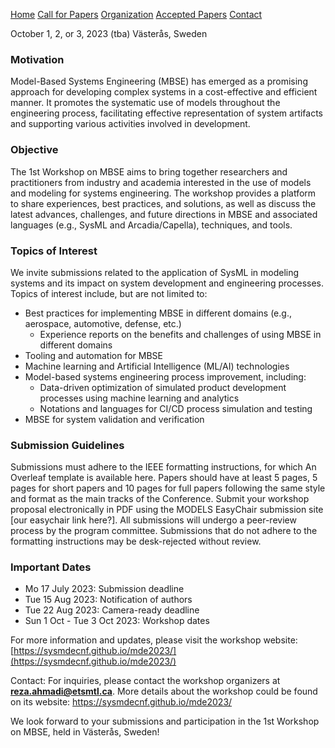 [Home](https://sysmdecnf.github.io/mde2023/)
[Call for Papers](https://sysmdecnf.github.io/mde2023/call4papers)
[Organization](https://sysmdecnf.github.io/mde2023/organization)
[Accepted Papers](https://sysmdecnf.github.io/mde2023/acceptedPapers)
[Contact](https://sysmdecnf.github.io/mde2023/contact)

October 1, 2, or 3, 2023 (tba)
Västerås, Sweden


### Motivation

Model-Based Systems Engineering (MBSE) has emerged as a promising approach for developing complex systems in a cost-effective and efficient manner. It promotes the systematic use of models throughout the engineering process, facilitating effective representation of system artifacts and supporting various activities involved in development.

### Objective
The 1st Workshop on MBSE aims to bring together researchers and practitioners from industry and academia interested in the use of models and modeling for systems engineering. The workshop provides a platform to share experiences, best practices, and solutions, as well as discuss the latest advances, challenges, and future directions in MBSE and associated languages (e.g., SysML and Arcadia/Capella), techniques, and tools.

### Topics of Interest
We invite submissions related to the application of SysML in modeling systems and its impact on system development and engineering processes. Topics of interest include, but are not limited to:

* Best practices for implementing MBSE in different domains (e.g., aerospace, automotive, defense, etc.) 
  - Experience reports on the benefits and challenges of using MBSE in different domains
* Tooling and automation for MBSE
* Machine learning and Artificial Intelligence (ML/AI) technologies
* Model-based systems engineering process improvement, including:
  - Data-driven optimization of simulated product development processes using machine learning and analytics 
  - Notations and languages for CI/CD process simulation and testing 
* MBSE for system validation and verification


### Submission Guidelines
Submissions must adhere to the IEEE formatting instructions, for which An Overleaf template is available here. Papers should have at least 5 pages, 5 pages for short papers and 10 pages for full papers following the same style and format as the main tracks of the Conference. Submit your workshop proposal electronically in PDF using the MODELS EasyChair submission site [our easychair link here?]. All submissions will undergo a peer-review process by the program committee. Submissions that do not adhere to the formatting instructions may be desk-rejected without review.


### Important Dates
  - Mo 17 July 2023: Submission deadline
  - Tue 15 Aug 2023: Notification of authors
  - Tue 22 Aug 2023: Camera-ready deadline
  - Sun 1 Oct - Tue 3 Oct 2023: Workshop dates

For more information and updates, please visit the workshop website: [https://sysmdecnf.github.io/mde2023/](https://sysmdecnf.github.io/mde2023/)

Contact:
For inquiries, please contact the workshop organizers at **reza.ahmadi@etsmtl.ca**. More details about the workshop could be found on its website: https://sysmdecnf.github.io/mde2023/


We look forward to your submissions and participation in the 1st Workshop on MBSE, held in Västerås, Sweden!
